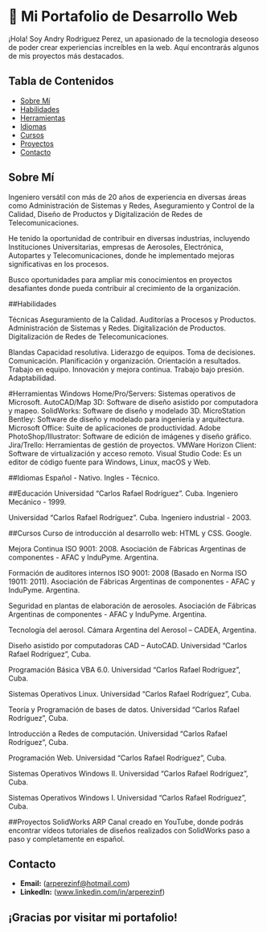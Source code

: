 # 🚀 Mi Portafolio de Desarrollo Web

¡Hola! Soy Andry Rodriguez Perez, un apasionado de la tecnologia deseoso de poder crear experiencias increíbles en la web. Aquí encontrarás algunos de mis proyectos más destacados.

## Tabla de Contenidos

- [Sobre Mí](https://github.com/arperezinf/arperezinf/blob/main/README.md#sobre-m%C3%AD)
- [Habilidades](https://github.com/arperezinf/arperezinf/blob/main/README.md#habilidades)
- [Herramientas](https://github.com/arperezinf/arperezinf/blob/main/README.md#herramientas)
- [Idiomas](https://github.com/arperezinf/arperezinf/blob/main/README.md#idiomas)
- [Cursos](https://github.com/arperezinf/arperezinf/blob/main/README.md#cursos)
- [Proyectos](https://github.com/arperezinf/arperezinf/blob/main/README.md#proyectos)
- [Contacto](https://github.com/arperezinf/arperezinf#contacto)

## Sobre Mí

Ingeniero versátil con más de 20 años de experiencia en diversas áreas como Administración de Sistemas y Redes, Aseguramiento y Control de la Calidad, Diseño de Productos y Digitalización de Redes de Telecomunicaciones.

He tenido la oportunidad de contribuir en diversas industrias, incluyendo Instituciones Universitarias, empresas de Aerosoles, Electrónica, Autopartes y Telecomunicaciones, donde he implementado mejoras significativas en los procesos.

Busco oportunidades para ampliar mis conocimientos en proyectos desafiantes donde pueda contribuir al crecimiento de la organización.

##Habilidades

Técnicas
Aseguramiento de la Calidad.
Auditorías a Procesos y Productos.
Administración de Sistemas y Redes.
Digitalización de Productos.
Digitalización de Redes de Telecomunicaciones.

Blandas
Capacidad resolutiva.
Liderazgo de equipos.
Toma de decisiones.
Comunicación.
Planificación y organización.
Orientación a resultados.
Trabajo en equipo.
Innovación y mejora continua.
Trabajo bajo presión.
Adaptabilidad.

#Herramientas
Windows Home/Pro/Servers: Sistemas operativos de Microsoft.
AutoCAD/Map 3D: Software de diseño asistido por computadora y mapeo.
SolidWorks: Software de diseño y modelado 3D.
MicroStation Bentley: Software de diseño y modelado para ingeniería y arquitectura.
Microsoft Office: Suite de aplicaciones de productividad.
Adobe PhotoShop/Illustrator: Software de edición de imágenes y diseño gráfico.
Jira/Trello: Herramientas de gestión de proyectos.
VMWare Horizon Client: Software de virtualización y acceso remoto.
Visual Studio Code: Es un editor de código fuente para Windows, Linux, macOS y Web.

##Idiomas
Español - Nativo.
Ingles - Técnico.

##Educación
Universidad “Carlos Rafael Rodríguez”. Cuba.
Ingeniero Mecánico - 1999.

Universidad “Carlos Rafael Rodríguez”. Cuba.
Ingeniero industrial - 2003.

##Cursos
Curso de introducción al desarrollo web: HTML y CSS.
Google.

Mejora Continua ISO 9001: 2008.
Asociación de Fábricas Argentinas de componentes - AFAC y InduPyme. Argentina.

Formación de auditores internos ISO 9001: 2008 (Basado en Norma ISO 19011: 2011).
Asociación de Fábricas Argentinas de componentes - AFAC y InduPyme. Argentina.

Seguridad en plantas de elaboración de aerosoles.
Asociación de Fábricas Argentinas de componentes - AFAC y InduPyme. Argentina.

Tecnología del aerosol.
Cámara Argentina del Aerosol – CADEA, Argentina.

Diseño asistido por computadoras CAD – AutoCAD.
Universidad “Carlos Rafael Rodríguez”, Cuba.

Programación Básica VBA 6.0.
Universidad “Carlos Rafael Rodríguez”, Cuba.

Sistemas Operativos Linux.
Universidad “Carlos Rafael Rodríguez”, Cuba.

Teoría y Programación de bases de datos.
Universidad “Carlos Rafael Rodríguez”, Cuba.

Introducción a Redes de computación.
Universidad “Carlos Rafael Rodríguez”, Cuba.

Programación Web.
Universidad “Carlos Rafael Rodríguez”, Cuba.

Sistemas Operativos Windows II.
Universidad “Carlos Rafael Rodríguez”, Cuba.

Sistemas Operativos Windows I.
Universidad “Carlos Rafael Rodríguez”, Cuba.

##Proyectos
SolidWorks ARP
Canal creado en YouTube, donde podrás encontrar vídeos tutoriales de diseños realizados con SolidWorks paso a paso y completamente en español.

## Contacto

- **Email:** (arperezinf@hotmail.com)
- **LinkedIn:** (www.linkedin.com/in/arperezinf)

<div style=“background-color: #f0f0f0; padding: 10px; border-radius: 5px;”> <h2>¡Gracias por visitar mi portafolio!</h2></div>
